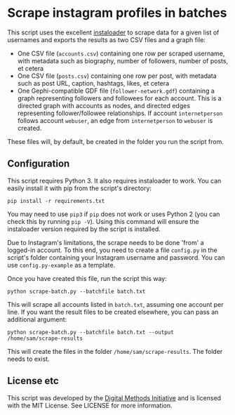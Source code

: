# Scrape instagram profiles in batches

This script uses the excellent [instaloader](https://instaloader.github.io/) to scrape data for a given list of usernames
and exports the results as two CSV files and a graph file:

* One CSV file (`accounts.csv`) containing one row per scraped username, with metadata such as biography, number of
  followers, number of posts, et cetera
* One CSV file (`posts.csv`) containing one row per post, with metadata such as post URL, caption, hashtags, likes, et
  cetera
* One Gephi-compatible GDF file (`follower-network.gdf`) containing a graph representing followers and followees for 
  each account. This is a directed graph with accounts as nodes, and directed edges representing follower/followee 
  relationships. If account `internetperson` follows account `webuser`, an edge from `internetperson` to `webuser` is 
  created.
  
These files will, by default, be created in the folder you run the script from.

## Configuration
This script requires Python 3. It also requires instaloader to work. You can easily install it with pip from the 
script's directory:

```pip install -r requirements.txt```

You may need to use `pip3` if `pip` does not work or uses Python 2 (you can check this by running `pip -V`). Using this 
command will ensure the instaloader version required by the script is installed.

Due to Instagram's limitations, the scrape needs to be done 'from' a logged-in account. To this end, you need to create
a file `config.py` in the script's folder containing your Instagram username and password. You can use 
`config.py-example` as a template.

Once you have created this file, run the script this way:

`python scrape-batch.py --batchfile batch.txt`

This will scrape all accounts listed in `batch.txt`, assuming one account per line. If you want the result files to be
created elsewhere, you can pass an additional argument:

`python scrape-batch.py --batchfile batch.txt --output /home/sam/scrape-results`

This will create the files in the folder `/home/sam/scrape-results`. The folder needs to exist.

## License etc
This script was developed by the [Digital Methods Initiative](https://digitalmethods.net) and is licensed with the MIT 
License. See LICENSE for more information.
